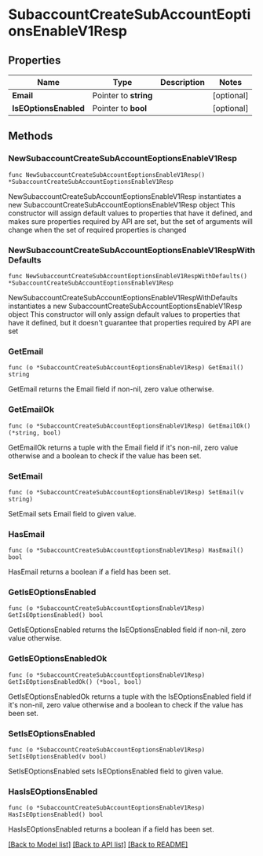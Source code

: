 # SubaccountCreateSubAccountEoptionsEnableV1Resp

## Properties

Name | Type | Description | Notes
------------ | ------------- | ------------- | -------------
**Email** | Pointer to **string** |  | [optional] 
**IsEOptionsEnabled** | Pointer to **bool** |  | [optional] 

## Methods

### NewSubaccountCreateSubAccountEoptionsEnableV1Resp

`func NewSubaccountCreateSubAccountEoptionsEnableV1Resp() *SubaccountCreateSubAccountEoptionsEnableV1Resp`

NewSubaccountCreateSubAccountEoptionsEnableV1Resp instantiates a new SubaccountCreateSubAccountEoptionsEnableV1Resp object
This constructor will assign default values to properties that have it defined,
and makes sure properties required by API are set, but the set of arguments
will change when the set of required properties is changed

### NewSubaccountCreateSubAccountEoptionsEnableV1RespWithDefaults

`func NewSubaccountCreateSubAccountEoptionsEnableV1RespWithDefaults() *SubaccountCreateSubAccountEoptionsEnableV1Resp`

NewSubaccountCreateSubAccountEoptionsEnableV1RespWithDefaults instantiates a new SubaccountCreateSubAccountEoptionsEnableV1Resp object
This constructor will only assign default values to properties that have it defined,
but it doesn't guarantee that properties required by API are set

### GetEmail

`func (o *SubaccountCreateSubAccountEoptionsEnableV1Resp) GetEmail() string`

GetEmail returns the Email field if non-nil, zero value otherwise.

### GetEmailOk

`func (o *SubaccountCreateSubAccountEoptionsEnableV1Resp) GetEmailOk() (*string, bool)`

GetEmailOk returns a tuple with the Email field if it's non-nil, zero value otherwise
and a boolean to check if the value has been set.

### SetEmail

`func (o *SubaccountCreateSubAccountEoptionsEnableV1Resp) SetEmail(v string)`

SetEmail sets Email field to given value.

### HasEmail

`func (o *SubaccountCreateSubAccountEoptionsEnableV1Resp) HasEmail() bool`

HasEmail returns a boolean if a field has been set.

### GetIsEOptionsEnabled

`func (o *SubaccountCreateSubAccountEoptionsEnableV1Resp) GetIsEOptionsEnabled() bool`

GetIsEOptionsEnabled returns the IsEOptionsEnabled field if non-nil, zero value otherwise.

### GetIsEOptionsEnabledOk

`func (o *SubaccountCreateSubAccountEoptionsEnableV1Resp) GetIsEOptionsEnabledOk() (*bool, bool)`

GetIsEOptionsEnabledOk returns a tuple with the IsEOptionsEnabled field if it's non-nil, zero value otherwise
and a boolean to check if the value has been set.

### SetIsEOptionsEnabled

`func (o *SubaccountCreateSubAccountEoptionsEnableV1Resp) SetIsEOptionsEnabled(v bool)`

SetIsEOptionsEnabled sets IsEOptionsEnabled field to given value.

### HasIsEOptionsEnabled

`func (o *SubaccountCreateSubAccountEoptionsEnableV1Resp) HasIsEOptionsEnabled() bool`

HasIsEOptionsEnabled returns a boolean if a field has been set.


[[Back to Model list]](../README.md#documentation-for-models) [[Back to API list]](../README.md#documentation-for-api-endpoints) [[Back to README]](../README.md)


